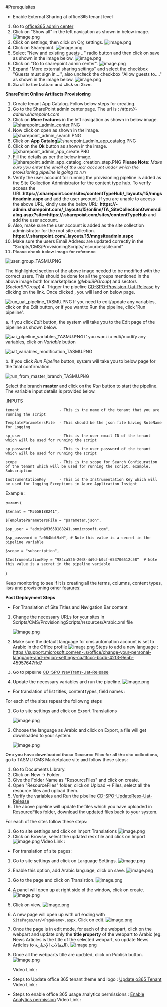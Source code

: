 
#Prerequisites
- Enable External Sharing at office365 tenant level
1. Go to [office365 admin center](https://admin.microsoft.com/#/homepage)
2. Click on "Show all" in the left navigation as shown in below image.
 ![image.png](/.attachments/image-aee74f79-e565-4924-9425-ab5a2cd5e52e.png)
3. Click on settings, then click on Org settings.
![image.png](/.attachments/image-5567292b-f55b-4620-9aed-098fd30eb35f.png)
4. Click on Sharepoint.
![image.png](/.attachments/image-43f9d308-42a8-4705-baec-26c33c90c7cb.png)
5. Select "New and existing guests ..." radio button and then click on save as shown in the image below.
![image.png](/.attachments/image-3278a0e7-2a7f-4577-a78e-beaa718d7245.png)
6. Click on "Go to sharepoint admin center".
![image.png](/.attachments/image-b912efa0-c001-4059-a36a-f1b715977aae.png)
7. Expand "More external sharing settings" and select the checkbox "Guests must sign in....", also uncheck the checkbox "Allow guests to...." as shown in the image below.
![image.png](/.attachments/image-a628d5c5-1fdc-493c-b75f-3b4723a616dc.png)
8. Scroll to the bottom and click on Save.

**SharePoint Online Artifacts Provisioning**   
1. Create tenant App Catalog. Follow below steps for creating.
2. Go to the SharePoint admin center page. The url is : *https://<tenant-name>-admin.sharepoint.com*
3. Click on **More features** in the left navigation as shown in below image.![sharepoint_admin_center.PNG](/.attachments/sharepoint_admin_center-eff52635-4598-4e8c-989c-4ef303cc369b.PNG)
4. Now click on open as shown in the image.![sharepoint_admin_search.PNG](/.attachments/sharepoint_admin_search-069a69ce-1259-42fb-a432-b5cb8d84ae7e.PNG)
5. Click on **App Catalog**![sharepoint_admin_app_catalog.PNG](/.attachments/sharepoint_admin_app_catalog-03abb494-1721-42f4-9e06-d9afa26216ae.PNG)
6. Click on the **Ok** button as shown in the image.![sharepoint_admin_app_create.PNG](/.attachments/sharepoint_admin_app_create-7c95dbb4-78e7-45ea-aac4-b940f974bff6.PNG)
7. Fill the details as per the below image.![sharepoint_admin_app_catalog_creation_step.PNG](/.attachments/sharepoint_admin_app_catalog_creation_step-42e0d888-6617-4c99-a3f3-bdb877d0678b.PNG) **Please Note**: *Make sure you enter the email of the user account under which the provisioning pipeline is going to run*
8. Verify the user account for running the provisioning pipeline is added as the Site Collection Administrator for the content type hub. To verify access the URL:**https://<tenant-name>.sharepoint.com/sites/contentTypeHub/_layouts/15/mngsiteadmin.aspx** and add the user account. If you are unable to access the above URL, kindly use the below URL: **https://<tenant-name>-admin.sharepoint.com/_layouts/15/online/TA_SiteCollectionOwnersdialog.aspx?site=https://<tenant-name>.sharepoint.com/sites/contentTypeHub** and add the user account.
9. Also, make sure the user account is added as the site collection administrator for the root site collection. **https://<tenant-name>.sharepoint.com/_layouts/15/mngsiteadmin.aspx**
2. Make sure the users Email Address are updated correctly in the “Scripts/CMS/ProvisioningScripts/resources/site.xml”
3. Please check below image for reference

![user_group_TASMU.PNG](/.attachments/user_group_TASMU-e3955649-ead0-4abc-a669-f794bb5b1eda.PNG)

The highlighted section of the above image needed to be modified with the correct users. This should be done for all the groups mentioned in the above image both for marketplace (*globalSPGroup*) and sectors (*SectorSPGroup*)
4. Trigger the pipeline [CD-SPO-Provision-Uat-Release](https://dev.azure.com/TASMUCP/TASMU%20Central%20Platform/_build?definitionId=593) by clicking on the link.
Once clicked , you will land on below page. 

![run_uat_pipeline_TASMU.PNG](/.attachments/run_uat_pipeline_TASMU-129db537-c02b-4c8c-bbb6-b513e0d37b8e.PNG)
If you need to edit/update any variables, click on the Edit button, or if you want to Run the pipeline, click 'Run pipeline'.

a. If you click *Edit* button, the system will take you to the Edit page of the pipeline as shown below.

![uat_pipeline_variables_TASMU.PNG](/.attachments/uat_pipeline_variables_TASMU-fc9bc749-8a1f-4207-9be3-7c050afc10be.PNG)
If you want to edit/modify any variables, click on *Variable* button

![uat_variables_modification_TASMU.PNG](/.attachments/uat_variables_modification_TASMU-32818179-5b19-4fd2-91a7-87c0558f0e3e.PNG)

b. If you click *Run Pipeline* button, system will take you to below page for the final confirmation. 

![run_from_master_branch_TASMU.PNG](/.attachments/run_from_master_branch_TASMU-7a6e57a4-1692-4978-b9eb-598aa7891a9e.PNG)

Select the branch **master** and click on the *Run* button to start the pipeline. 
The variable input details is provided below. 

.INPUTS 

  

    tenant                  - This is the name of the tenant that you are running the script 

    TemplateParametersFile  - This should be the json file having RoleName for Logging 

    sp_user                 - This is the user email ID of the tenant which will be used for running the script 

    sp_password             - This is the user password of the tenant which will be used for running the script 

    scope                   - This is the scope for Search Configuration of the tenant which will be used for running the script, example, Subscription 

    InstrumentationKey      - This is the Instrumentation Key which will be used for logging Exceptions in Azure Application Insight  

  

Example :  

param ( 

    $tenant = "M365B188241", 

    $TemplateParametersFile = "parameter.json", 

    $sp_user = "admin@M365B188241.onmicrosoft.com", 

    $sp_password = "a064Not9xH", # Note this value is a secret in the pipeline variable

    $scope = "subscription", 

    $InstrumentationKey = “984ca526-2038-4d9d-b0cf-653706512c58”  # Note this value is a secret in the pipeline variable

) 



  Keep monitoring to see if it is creating all the terms, columns, content types, lists and provisioning other features! 

**Post Deployment Steps**
- For Translation of Site Titles and Navigation Bar content

1. Change the necessary URLs for your sites in Scripts/CMS/ProvisioningScripts/resources/Arabic.xml file

     ![image.png](/.attachments/image-d50715f4-2390-4b54-a74d-0d0e69009d18.png)
 
1. Make sure the default language for cms.automation account is set to Arabic in the Office profile
     ![image.png](/.attachments/image-da51dc53-4c85-4e2d-ac44-176896a27e7f.png)
     Steps to add a new language : https://support.microsoft.com/en-us/office/change-your-personal-language-and-region-settings-caa1fccc-bcdb-42f3-9e5b-45957647ffd7
1. Go to pipeline [CD-SPO-NavTrans-Uat-Release](https://dev.azure.com/TASMUCP/TASMU%20Central%20Platform/_build?definitionId=722)
1. Update the necessary variables and run the pipeline.
     ![image.png](/.attachments/image-987edea8-bafa-4bac-91ac-1e1080cbd883.png)

- For translation of list titles, content types, field names :
 
For each of the sites repeat the following steps
1. Go to site settings and click on Export Translations

     ![image.png](/.attachments/image-8af24e25-4685-4883-aa63-d429b65c9786.png)
1. Choose the language as Arabic and click on Export, a file will get downloaded to your system.

     ![image.png](/.attachments/image-9bf1df77-9f48-4509-b216-b5584f717b38.png)
   
One you have downloaded these Resource Files for all the site collections, go to TASMU CMS Marketplace site and follow these steps: 
1. Go to Documents Library.
2. Click on New -> Folder. 
3. Give the Folder Name as "ResourceFiles" and click on create.
4. Open "ResourceFiles" folder, click on Upload -> Files, select all the resource files and upload them.
5. Verify the variables and Run the pipeline [CD-SPO-UpdateResx-Uat-Release](https://dev.azure.com/TASMUCP/TASMU%20Central%20Platform/_build?definitionId=1014) 
6. The above pipeline will update the files which you have uploaded in ResourceFiles folder, download the updated files back to your system.

For each of the sites follow these steps:

1. Go to site settings and click on Import Translations
     ![image.png](/.attachments/image-c35e80ae-eb45-4207-8a20-9de2cac55ca0.png)
1. Click on Browse, select the updated resx file and click on Import
     ![image.png](/.attachments/image-66e202fa-990a-4b7e-a735-993793180dd7.png)
Video Link :
- For translation of site pages:
1. Go to site settings and click on Language Settings.
![image.png](/.attachments/image-dd61eafd-6f90-465c-9491-18ac86119305.png)
2. Enable this option, add Arabic language, click on save.
![image.png](/.attachments/image-01c0fd34-543c-4f3d-962b-ac7f9176a2a5.png)
3. Go to the page and click on Translation.
![image.png](/.attachments/image-8e0f24fd-2e11-4b24-bdee-f27677ee4db0.png)
4. A panel will open up at right side of the window, click on create.
![image.png](/.attachments/image-18070354-8942-49cb-b428-ef0e7de78b03.png)
5. Click on view.
![image.png](/.attachments/image-b2262867-9ae7-4e7c-a439-3bdb7dae3215.png)
6. A new page will open up with url ending with `SitePages/ar/<PageName>.aspx`. Click on edit.
![image.png](/.attachments/image-e99848e5-e9c5-44f6-8730-32e085b5ea43.png)
7. Once the page is in edit mode, for each of the webpart, click on the webpart and update only the **title property** of the webpart to Arabic (eg: News Articles is the title of the selected webpart, so update News Articles to المقالات الإخبارية).
![image.png](/.attachments/image-7b99ad7f-17cd-44fb-b4f0-87871b9bb5f6.png)
8. Once all the webparts title are updated, click on Publish button. 
![image.png](/.attachments/image-f3c0b594-6e51-490f-9822-e8be823e6b27.png)

   Video Link :

- Steps to Update office 365 tenant theme and logo : [Update o365 Tenant](https://docs.microsoft.com/en-us/microsoft-365/admin/setup/customize-your-organization-theme?view=o365-worldwide)
Video Link :

- Steps to enable office 365 usage analytics permissions : [Enable Analytics permission](https://docs.microsoft.com/en-us/microsoft-365/admin/usage-analytics/enable-usage-analytics?view=o365-worldwide)
Video Link :